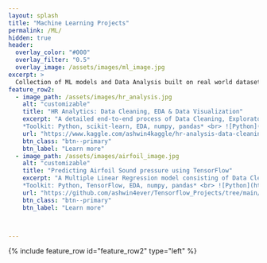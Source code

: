 ```yaml
---
layout: splash
title: "Machine Learning Projects"
permalink: /ML/
hidden: true
header:
  overlay_color: "#000"
  overlay_filter: "0.5"
  overlay_image: /assets/images/ml_image.jpg
excerpt: >
  Collection of ML models and Data Analysis built on real world datasets.
feature_row2:
  - image_path: /assets/images/hr_analysis.jpg
    alt: "customizable"
    title: "HR Analytics: Data Cleaning, EDA & Data Visualization"
    excerpt: "A detailed end-to-end process of Data Cleaning, Exploratory Data Analysis and Data Visualization to glean useful insights to make informed choices within the sphere of HR analytics.Ctrl+Click on button open in new tab.<br><br>
    *Toolkit: Python, scikit-learn, EDA, numpy, pandas* <br> ![Python](https://img.shields.io/badge/python-3670A0?style=for-the-badge&logo=python&logoColor=ffdd54) ![NumPy](https://img.shields.io/badge/numpy-%23013243.svg?style=for-the-badge&logo=numpy&logoColor=white) ![Pandas](https://img.shields.io/badge/pandas-%23150458.svg?style=for-the-badge&logo=pandas&logoColor=white) ![scikit-learn](https://img.shields.io/badge/scikit--learn-%23F7931E.svg?style=for-the-badge&logo=scikit-learn&logoColor=white)"
    url: "https://www.kaggle.com/ashwin4kaggle/hr-analysis-data-cleaning-eda-visualization"
    btn_class: "btn--primary"
    btn_label: "Learn more"
  - image_path: /assets/images/airfoil_image.jpg
    alt: "customizable"
    title: "Predicting Airfoil Sound pressure using TensorFlow"
    excerpt: "A Multiple Linear Regression model consisting of Data Cleaning, Analysis and Data Visualization using TensorFlow to predict sound pressure in decibels coming from airfoils used in commercial flights.<br><br>
    *Toolkit: Python, TensorFlow, EDA, numpy, pandas* <br> ![Python](https://img.shields.io/badge/python-3670A0?style=for-the-badge&logo=python&logoColor=ffdd54) ![NumPy](https://img.shields.io/badge/numpy-%23013243.svg?style=for-the-badge&logo=numpy&logoColor=white) ![Pandas](https://img.shields.io/badge/pandas-%23150458.svg?style=for-the-badge&logo=pandas&logoColor=white) ![scikit-learn](https://img.shields.io/badge/scikit--learn-%23F7931E.svg?style=for-the-badge&logo=scikit-learn&logoColor=white) ![TensorFlow](https://img.shields.io/badge/TensorFlow-%23FF6F00.svg?style=for-the-badge&logo=TensorFlow&logoColor=white)"
    url: "https://github.com/ashwin4ever/Tensorflow_Projects/tree/main/Predict%20Sound%20Pressure"
    btn_class: "btn--primary"
    btn_label: "Learn more"



---
```

{% include feature_row id="feature_row2" type="left" %}










